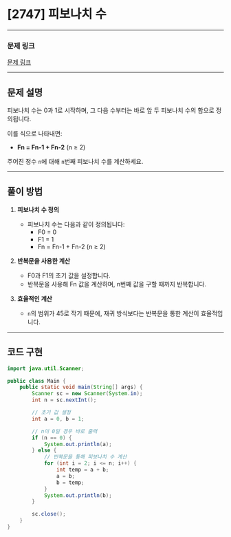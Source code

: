 # [2747] 피보나치 수

---

### 문제 링크
[문제 링크](https://www.acmicpc.net/problem/2747)

---

## 문제 설명

피보나치 수는 0과 1로 시작하며, 그 다음 수부터는 바로 앞 두 피보나치 수의 합으로 정의됩니다.

이를 식으로 나타내면:

- **Fn = Fn-1 + Fn-2** (n ≥ 2)

주어진 정수 `n`에 대해 `n`번째 피보나치 수를 계산하세요.

---

## 풀이 방법

1. **피보나치 수 정의**
    - 피보나치 수는 다음과 같이 정의됩니다:
        - F0 = 0
        - F1 = 1
        - Fn = Fn-1 + Fn-2 (n ≥ 2)

2. **반복문을 사용한 계산**
    - F0과 F1의 초기 값을 설정합니다.
    - 반복문을 사용해 Fn 값을 계산하며, n번째 값을 구할 때까지 반복합니다.

3. **효율적인 계산**
    - `n`의 범위가 45로 작기 때문에, 재귀 방식보다는 반복문을 통한 계산이 효율적입니다.

---

## 코드 구현

```java
import java.util.Scanner;

public class Main {
    public static void main(String[] args) {
        Scanner sc = new Scanner(System.in);
        int n = sc.nextInt();

        // 초기 값 설정
        int a = 0, b = 1;

        // n이 0일 경우 바로 출력
        if (n == 0) {
            System.out.println(a);
        } else {
            // 반복문을 통해 피보나치 수 계산
            for (int i = 2; i <= n; i++) {
                int temp = a + b;
                a = b;
                b = temp;
            }
            System.out.println(b);
        }

        sc.close();
    }
}

